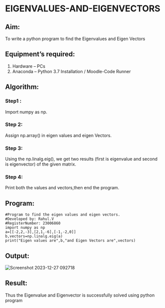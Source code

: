 # EIGENVALUES-AND-EIGENVECTORS
## Aim:
To write a python program to find the Eigenvalues and Eigen Vectors
## Equipment’s required:
1. 	Hardware – PCs
2. 	Anaconda – Python 3.7 Installation / Moodle-Code Runner
## Algorithm:
### Step1 :
Import numpy as np.
### Step 2: 
Assign np.array() in eigen values and eigen Vectors.
### Step 3: 
Using the np.linalg.eig(), we get two results (first is eigenvalue and second is eigenvector) of the given matrix.
### Step 4: 
Print both the values and vectors,then end the program.

## Program:
```
#Program to find the eigen values and eigen vectors.
#Developed by: Rahul.V
#RegisterNumber: 23006860
import numpy as np
a=[[-2,2,-3],[2,1,-6],[-1,-2,0]]
b,vectors=np.linalg.eig(a)
print("Eigen values are",b,"and Eigen Vectors are",vectors)
```

## Output:
![Screenshot 2023-12-27 092718](https://github.com/23006860/EIGENVALUES-AND-EIGENVECTORS/assets/139841752/2c4a1c3b-3b06-4590-9034-2159f95d0548)

## Result:
Thus the Eigenvalue and Eigenvector is successfully solved using python program
